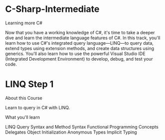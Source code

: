 # C-Sharp-Intermediate
Learning more C#

Now that you have a working knowledge of C#, it's time to take a deeper dive and learn the intermediate language features of C#. 
In this track, you'll learn how to use C#'s integrated query language—LINQ—to query data, extend types using extension methods, 
and create data structures using generics. You'll also learn how to use the powerful Visual Studio IDE (Integrated Development Environment) to develop, debug, and test your code.


# LINQ Step 1

About this Course

Learn to query in C# with LINQ.

What you'll learn

LINQ Query Syntax and Method Syntax
Functional Programming Concepts
Delegates
Object Initialization
Anonymous Types
Implicit Typing
